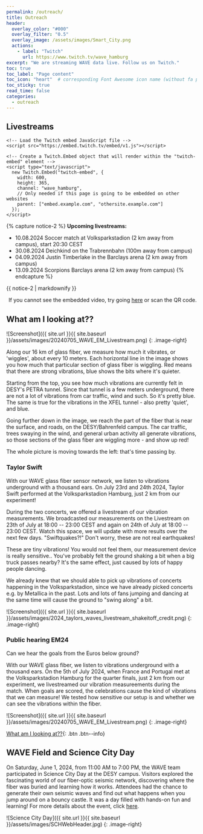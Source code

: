 ```yaml
---
permalink: /outreach/
title: Outreach
header:
  overlay_color: "#000"
  overlay_filter: "0.5"
  overlay_image: /assets/images/Smart_City.png
  actions:
    - label: "Twitch"
      url: https://www.twitch.tv/wave_hamburg
excerpt: "We are streaming WAVE data live. Follow us on Twitch."
toc: true
toc_label: "Page content"
toc_icon: "heart"  # corresponding Font Awesome icon name (without fa prefix)
toc_sticky: true
read_time: false
categories:
  - outreach
---
```


## Livestreams 

<html>
  <body>
    <!-- Add a placeholder for the Twitch embed -->
    <div id="twitch-embed"></div>

    <!-- Load the Twitch embed JavaScript file -->
    <script src="https://embed.twitch.tv/embed/v1.js"></script>

    <!-- Create a Twitch.Embed object that will render within the "twitch-embed" element -->
    <script type="text/javascript">
      new Twitch.Embed("twitch-embed", {
        width: 600,
        height: 365,
        channel: "wave_hamburg",
        // Only needed if this page is going to be embedded on other websites
        parent: ["embed.example.com", "othersite.example.com"]
      });
    </script>
  </body>
</html>


{% capture notice-2 %}
**Upcoming livestreams:** 
* 10.08.2024 Soccer match at Volksparkstadion (2 km away from campus), start 20:30 CEST
* 30.08.2024 Deichkind on the Trabrennbahn (100m away from campus)
* 04.09.2024 Justin Timberlake in the Barclays arena (2 km away from campus)
* 13.09.2024 Scorpions Barclays arena (2 km away from campus)
{% endcapture %}

<div class="notice">{{ notice-2 | markdownify }}</div>


  <img src="{{ site.url }}{{ site.baseurl }}/assets/images/Campusday_twitch_QR.png" alt="qrcode" width="2cm"> If you cannot see the embedded video, try going [here](https://m.twitch.tv/wave_hamburg) or scan the QR code.



## What am I looking at??

![Screenshot]({{ site.url }}{{ site.baseurl }}/assets/images/20240705_WAVE_EM_Livestream.png)
{: .image-right}

Along our 16 km of glass fiber, we measure how much it vibrates, or 'wiggles', about every 10 meters. Each horizontal line in the image shows you how much that particular section of glass fiber is wiggling. Red means that there are strong vibrations, blue shows the bits where it's quieter.

Starting from the top, you see how much vibrations are currently felt in DESY's PETRA tunnel. Since that tunnel is a few meters underground, there are not a lot of vibrations from car traffic, wind and such. So it's pretty blue. The same is true for the vibrations in the XFEL tunnel - also pretty 'quiet', and blue.

Going further down in the image, we reach the part of the fiber that is near the surface, and roads, on the DESY/Bahrenfeld campus. The car traffic, trees swaying in the wind, and general urban activity all generate vibrations, so those sections of the glass fiber are wiggling more - and show up red!

The whole picture is moving towards the left: that's time passing by.


### Taylor Swift

With our WAVE glass fiber sensor network, we listen to vibrations underground with a thousand ears. On July 23rd and 24th 2024, Taylor Swift performed at the Volksparkstadion Hamburg, just 2 km from our experiment!

During the two concerts, we offered a livestream of our vibration measurements.
We broadcasted our measurements on the Livestream on 23th of July at 18:00 -- 23:00 CEST
and again on 24th of July at 18:00 -- 23:00 CEST.
Watch this space, we will update with more results over the next few days.
"Swiftquakes?!" Don't worry, these are not real earthquakes!

These are tiny vibrations! You would not feel them, our measurement device is really sensitive..
You've probably felt the ground shaking a bit when a big truck passes nearby? It's the same effect, just caused by lots of happy people dancing.

We already knew that we should able to pick up vibrations of concerts happening in the Volksparkstadion, since we have already picked concerts e.g. by Metallica in the past. Lots and lots of fans jumping and dancing at the same time will cause the ground to "swing along" a bit.

![Screenshot]({{ site.url }}{{ site.baseurl }}/assets/images/2024_taylors_waves_livestream_shakeitoff_credit.png)
{: .image-right}

### Public hearing EM24 

Can we hear the goals from the Euros below ground?

With our WAVE glass fiber, we listen to vibrations underground with a thousand ears. On the 5th of July 2024, when France and Portugal met at the Volksparkstadion Hamburg for the quarter finals, just 2 km from our experiment, we livestreamed our vibration measureements during the match. When goals are scored, the celebrations cause the kind of vibrations that we can measure! We tested how sensitive our setup is and whether we can see the vibrations within the fiber.

![Screenshot]({{ site.url }}{{ site.baseurl }}/assets/images/20240705_WAVE_EM_Livestream.png)
{: .image-right}


[What am I looking at??](#what-am-i-looking-at??){: .btn .btn--info}





## WAVE Field and Science City Day

On Saturday, June 1, 2024, from 11:00 AM to 7:00 PM, the WAVE team participated in Science City Day at the DESY campus. Visitors explored the fascinating world of our fiber-optic seismic network, discovering where the fiber was buried and learning how it works. Attendees had the chance to generate their own seismic waves and find out what happens when you jump around on a bouncy castle. It was a day filled with hands-on fun and learning! For more details about the event, click [here]( https://www.sciencecityday.de/programm/wave-field-huepfburg/).

![Science City Day]({{ site.url }}{{ site.baseurl }}/assets/images/SCHWebHeader.jpg)
{: .image-right}
